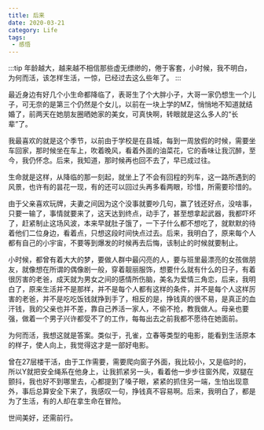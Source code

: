 ```yaml
---
title: 后来
date: 2020-03-21
category: Life
tags:
 - 感悟
---
```


:::tip
年龄越大，越来越不相信那些虚无缥缈的，倦于客套，小时候，我不明白，为何而活，该怎样生活，一惊，已经过去这么些年了。
:::

<!-- more -->

最近身边有好几个小生命都降临了，表哥生了个大胖小子，大哥一家仍想生一个儿子，可无奈的是第三个仍然是个女儿，以前在一块上学的MZ，悄悄地不知道就结婚了，前两天在她朋友圈晒她家的美女，可真快啊，转眼就是这么多人的“长辈”了。

我最喜欢的就是这个季节，以前由于学校是在县城，每到一周放假的时候，需要坐车回家，那时候坐在车上，吹着晚风，看着外面的油菜花，它的香味让我沉醉，至今，我仍怀念。后来，我知道，那时候再也回不去了，早已成过往。

生命就是这样，从降临的那一刻起，就坐上了不会有回程的列车，这一路所遇到的风景，也许有的昙花一现，有的还可以回过头再多看两眼，珍惜，所需要珍惜的。

由于父亲喜欢玩牌，夫妻之间因为这个没事就要吵几句，赢了钱还好点，没啥事，只要一输了，事情就要来了，这天达到终点，动手了，甚至想拿起武器，我都吓坏了，赶紧制止这场风波，本来早就肚子饿了，一下子什么都不想吃了，就默默的待着他们二位身边，看着点，只想这段时间快点过去。后来，我明白了，原来每个人都有自己的小宇宙，不要等到爆发的时候再去后悔，该制止的时候就要制止。

小时候，都曾有着大大的梦，要做人群中最闪亮的人，要与班里最漂亮的女孩做朋友，就像想在所谓的偶像剧一般，穿着靓丽服饰，想要什么就有什么的日子，有着很厉害的老爸，成天就为男女之间的感情所伤脑，美名为爱情三角恋，后来，我明白了，原来生活并不是那样，并不是每个人都有这样的条件，并不是每个人这样厉害的老爸，并不是吃吃饭钱就挣到手了，相反的是，挣钱真的很不易，是真正的血汗钱，我的父亲也并不差，靠自己养活一家人，不偷不抢，教我做人。母亲也要强，做着一个男子兴许都受不了的工作，每每出去之前我都不愿待在她面前。

为何而活，我想这就是答案。类似于，孔雀，立春等类型的电影，能看到生活原本的样子，使人向上，我觉得这才是一部好电影。

曾在27层楼干活，由于工作需要，需要爬向窗子外面，我比较小，又是临时的，所以Y就把安全绳系在他身上，让我抓紧另一头，看着他一步步往窗外爬，双腿在颤抖，我也好不到哪里去，心都提到了嗓子眼，紧紧的抓住另一端，生怕出现意外，事后总算安全下来了，我感叹一句，挣钱真不容易啊。后来，我明白了，都是为了生活，有的人却在拿生命在冒险。

世间美好，还需前行。